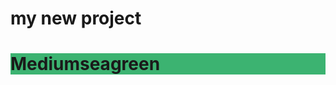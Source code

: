 <html>
<body>
<h1>my new project</h1>
<h1 style="background-color:Mediumseagreen;">Mediumseagreen</h1>
</body>
</html>
